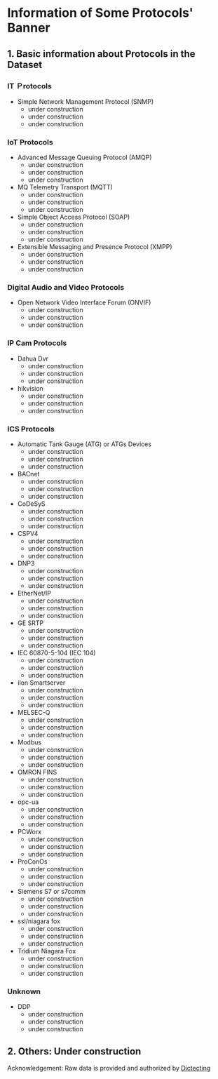 # Information of Some Protocols' Banner

## 1. Basic information about Protocols in the Dataset

### IT Ｐrotocols

- Simple Network Management Protocol (SNMP)
  - under construction
  - under construction
  - under construction

### IoT Protocols

- Advanced Message Queuing Protocol (AMQP)
  - under construction
  - under construction
  - under construction
- MQ Telemetry Transport (MQTT)
  - under construction
  - under construction
  - under construction
- Simple Object Access Protocol (SOAP)
  - under construction
  - under construction
  - under construction
- Extensible Messaging and Presence Protocol (XMPP)
  - under construction
  - under construction
  - under construction

### Digital Audio and Video Protocols

- Open Network Video Interface Forum (ONVIF)
  - under construction
  - under construction
  - under construction

### IP Cam Protocols

- Dahua Dvr
  - under construction
  - under construction
  - under construction
- hikvision
  - under construction
  - under construction
  - under construction

### ICS Protocols

- Automatic Tank Gauge (ATG) or ATGs Devices
  - under construction
  - under construction
  - under construction
- BACnet
  - under construction
  - under construction
  - under construction
- CoDeSyS
  - under construction
  - under construction
  - under construction
- CSPV4
  - under construction
  - under construction
  - under construction
- DNP3
  - under construction
  - under construction
  - under construction
- EtherNet/IP
  - under construction
  - under construction
  - under construction
- GE SRTP
  - under construction
  - under construction
  - under construction
- IEC 60870-5-104 (IEC 104)
  - under construction
  - under construction
  - under construction
- ilon Smartserver
  - under construction
  - under construction
  - under construction
- MELSEC-Q
  - under construction
  - under construction
  - under construction
- Modbus
  - under construction
  - under construction
  - under construction
- OMRON FINS
  - under construction
  - under construction
  - under construction
- opc-ua
  - under construction
  - under construction
  - under construction
- PCWorx
  - under construction
  - under construction
  - under construction
- ProConOs
  - under construction
  - under construction
  - under construction
- Siemens S7 or s7comm
  - under construction
  - under construction
  - under construction
- ssl/niagara fox
  - under construction
  - under construction
  - under construction
- Tridium Niagara Fox
  - under construction
  - under construction
  - under construction

### Unknown

- DDP
  - under construction
  - under construction
  - under construction

## 2. Others: Under construction


Acknowledgement: Raw data is provided and authorized by [Dictecting](https://www.ditecting.com)
